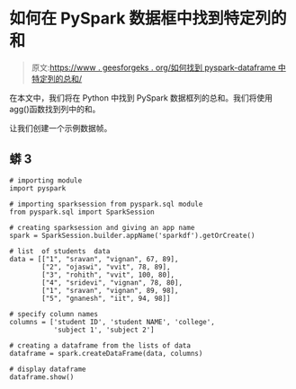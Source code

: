 # 如何在 PySpark 数据框中找到特定列的和

> 原文:[https://www . geesforgeks . org/如何找到 pyspark-dataframe 中特定列的总和/](https://www.geeksforgeeks.org/how-to-find-the-sum-of-particular-column-in-pyspark-dataframe/)

在本文中，我们将在 Python 中找到 PySpark 数据框列的总和。我们将使用 agg()函数找到列中的和。

让我们创建一个示例数据帧。

## 蟒 3

```
# importing module
import pyspark

# importing sparksession from pyspark.sql module
from pyspark.sql import SparkSession

# creating sparksession and giving an app name
spark = SparkSession.builder.appName('sparkdf').getOrCreate()

# list  of students  data
data = [["1", "sravan", "vignan", 67, 89],
        ["2", "ojaswi", "vvit", 78, 89],
        ["3", "rohith", "vvit", 100, 80],
        ["4", "sridevi", "vignan", 78, 80],
        ["1", "sravan", "vignan", 89, 98],
        ["5", "gnanesh", "iit", 94, 98]]

# specify column names
columns = ['student ID', 'student NAME', 'college',
           'subject 1', 'subject 2']

# creating a dataframe from the lists of data
dataframe = spark.createDataFrame(data, columns)

# display dataframe
dataframe.show()
```